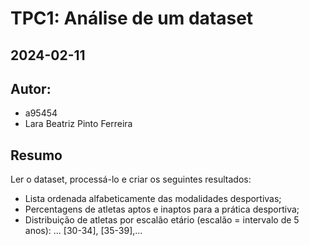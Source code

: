 # TPC1: Análise de um dataset
## 2024-02-11

## Autor:
- a95454
- Lara Beatriz Pinto Ferreira

## Resumo

Ler o dataset, processá-lo e criar os seguintes resultados:
- Lista ordenada alfabeticamente das modalidades desportivas;
- Percentagens de atletas aptos e inaptos para a prática desportiva;
- Distribuição de atletas por escalão etário (escalão = intervalo de 5 anos): ... [30-34], [35-39],...
